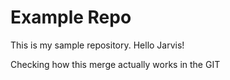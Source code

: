 # Example Repo
This is my sample repository. Hello Jarvis!

Checking how this merge actually works in the GIT

